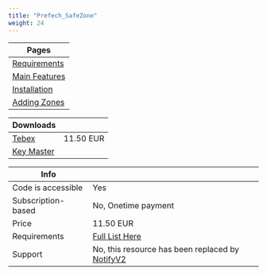 ```yaml
---
title: "Prefech_SafeZone"
weight: 24
---
```


Pages |
--- |
[Requirements](./requirments) |
[Main Features](./features) |
[Installation](./installation.md) |
[Adding Zones](./zones.md) |

Downloads |  |
--- | -- |
[Tebex](https://prefech.tebex.io/package/4976675) | 11.50 EUR |
[Key Master](https://keymaster.fivem.net/asset-grants) | |

Info | |
-- | -- |
Code is accessible | Yes |
Subscription-based | No, Onetime payment |
Price | 11.50 EUR |
Requirements | [Full List Here](./requirments.md) |
Support | No, this resource has been replaced by [NotifyV2](../NotifyV2/)
